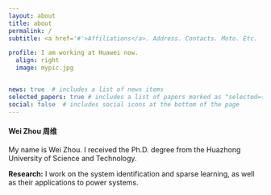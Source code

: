 ```yaml
---
layout: about
title: about
permalink: /
subtitle: <a href='#'>Affiliations</a>. Address. Contacts. Moto. Etc.

profile: I am working at Huawei now. 
  align: right
  image: mypic.jpg


news: true  # includes a list of news items
selected_papers: true # includes a list of papers marked as "selected={true}"
social: false  # includes social icons at the bottom of the page
---
```




#### **Wei Zhou 周维**



My name is Wei Zhou. I received the Ph.D. degree from the Huazhong University of Science and Technology. 

**Research:** I work on the system identification and sparse learning, as well as their applications to power systems.  


